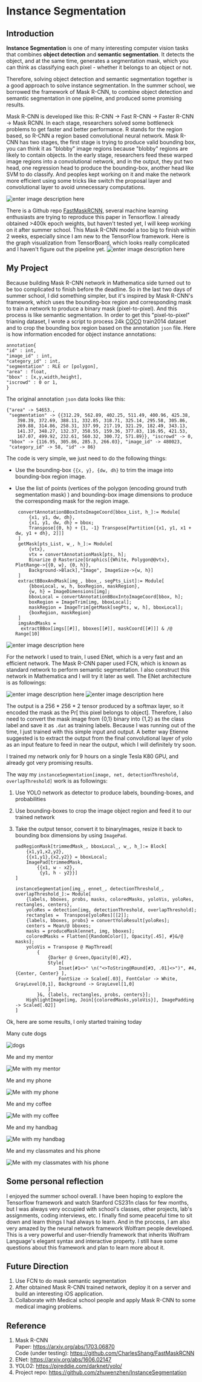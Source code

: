# Instance Segmentation

## Introduction
**Instance Segmentation** is one of many interesting computer vision tasks that combines **object detection** and **semantic segmentation**. It detects the object, and at the same time, generates a segmentation mask, which you can think as classifying each pixel - whether it belongs to an object or not. 

Therefore, solving object detection and semantic segmentation together is a good approach to solve instance segmentation. In the summer school, we borrowed the framework of Mask R-CNN, to combine object detection and semantic segmentation in one pipeline, and produced some promising results.

Mask R-CNN is developed like this: R-CNN -> Fast R-CNN -> Faster R-CNN -> Mask RCNN. In each stage, researchers solved some bottleneck problems to get faster and better performance. R stands for the region based, so R-CNN a region based convolutional neural network. Mask R-CNN has two stages, the first stage is trying to produce valid bounding box, you can think it as "blobby" image regions because "blobby" regions are likely to contain objects. In the early stage, researchers feed these warped image regions into a convolutional network, and in the output, they put two head, one regression head to produce the bounding-box, another head like SVM to do classify. And peoples kept working on it and make the network more efficient using some tricks like switch the proposal layer and convolutional layer to avoid unnecessary computations. 

![enter image description here][1]

There is a Github repo [FastMaskRCNN][2], several machine learning enthusiasts are trying to reproduce this paper in Tensorflow. I already obtained >400k epoch weights, but haven't tested yet, I will keep working on it after summer school. This Mask R-CNN model a too big to finish within 2 weeks, especially since I am new to the TensorFlow framework. Here is the graph visualization from TensorBoard, which looks really complicated and I haven't figure out the pipeline yet. 
![enter image description here][3]

## My Project
Because building Mask R-CNN network in Mathematica side turned out to be too complicated to finish before the deadline. So in the last two days of summer school, I did something simpler, but it's inspired by Mask R-CNN's framework, which uses the bounding-box region and corresponding mask to train a network to produce a binary mask (pixel-to-pixel). And this process is like semantic segmentation. In order to get this "pixel-to-pixel" trianing dataset, I wrote a script to process 24k [COCO][4] train2014 dataset and to crop the bounding box region based on the annotation `json` file. Here is how information encoded for object instance annotations:

    annotation{
    "id" : int,
    "image_id" : int,
    "category_id" : int,
    "segmentation" : RLE or [polygon],
    "area" : float,
    "bbox" : [x,y,width,height],
    "iscrowd" : 0 or 1,
    }

The original annotation `json` data looks like this: 

    {"area" -> 54653., 
     "segmentation" -> {{312.29, 562.89, 402.25, 511.49, 400.96, 425.38, 
        398.39, 372.69, 388.11, 332.85, 318.71, 325.14, 295.58, 305.86, 
        269.88, 314.86, 258.31, 337.99, 217.19, 321.29, 182.49, 343.13, 
        141.37, 348.27, 132.37, 358.55, 159.36, 377.83, 116.95, 421.53, 
        167.07, 499.92, 232.61, 560.32, 300.72, 571.89}}, "iscrowd" -> 0, 
     "bbox" -> {116.95, 305.86, 285.3, 266.03}, "image_id" -> 480023, 
     "category_id" -> 58, "id" -> 86}

The code is very simple, we just need to do the following things: 

 - Use the bounding-box  `{{x, y}, {dw, dh}` to trim the image into bounding-box region image.
 - Use the list of points (vertices of the polygon (encoding ground truth segmentation mask) ) and bounding-box image dimensions to produce the corresponding mask for the region image.

        convertAnnotationBBoxIntoImageCoord[bbox_List, h_]:= Module[
        	{x1, y1, dw, dh},
        	{x1, y1, dw, dh} = bbox;
        	Transpose[{0, h} + {1, -1} Transpose[Partition[{x1, y1, x1 + dw, y1 + dh}, 2]]]
        ]
        getMask[pts_List, w_, h_]:= Module[
        	{vtx},
        	vtx = convertAnnotationMask[pts, h];
        	Binarize @ Rasterize[Graphics[{White, Polygon@@vtx}, PlotRange->{{0, w}, {0, h}}, 
        	Background->Black],"Image", ImageSize->{w, h}]
        ]
        extractBBoxAndMask[img_, bbox_, segPts_List]:= Module[
        	{bboxLocal, w, h, boxRegion, maskRegion},
        	{w, h} = ImageDimensions[img];
        	bboxLocal = convertAnnotationBBoxIntoImageCoord[bbox, h];
        	boxRegion = ImageTrim[img, bboxLocal];
        	maskRegion = ImageTrim[getMask[segPts, w, h], bboxLocal];
        	{boxRegion, maskRegion}
        ]
        imgsAndMasks = 
         extractBBox[imgs[[#]], bboxes[[#]], maskCoord[[#]]] & /@ Range[10]
![enter image description here][5]


For the network I used to train, I used ENet, which is a very fast and an efficient network. The Mask R-CNN paper used FCN, which is known as standard network to perform semantic segmentation. I also construct this network in Mathematica and I will try it later as well. 
The ENet architecture is as followings: 

![enter image description here][6]
![enter image description here][7]

The output is a 256 * 256 * 2 tensor produced by a softmax layer, so it encoded the mask as the Pr[ this pixel belongs to object]. Therefore, I also need to convert the mask image from {0,1} binary into {1,2} as the class label and save it as `.dat` as training labels. Because I was running out of the time, I just trained with this simple input and output. A better way Etienne suggested is to extract the output from the final convolutional layer of yolo as an input feature to feed in near the output, which I will definitely try soon. 

I trained my network only for 9 hours on a single Tesla K80 GPU, and already got very promising results.

The way my `instanceSegmentation[image, net, detectionThreshold, overlapThreshold]` work is as followings: 

 1. Use YOLO network as detector to produce labels, bounding-boxes, and probabilities

 2. Use bounding-boxes to crop the image object region and feed it to our trained network

 3. Take the output tensor, convert it to binaryImages, resize it back to bounding box dimensions by using `ImagePad`.

        padRegionMask[trimmedMask_, bboxLocal_, w_, h_]:= Block[
        	{x1,y1,x2,y2},
        	{{x1,y1},{x2,y2}} = bboxLocal;
        	ImagePad[trimmedMask, 
        		{{x1, w - x2},
        		 {y1, h - y2}}]
        ]
        
        instanceSegmentation[img_, ennet_, detectionThreshold_, overlapThreshold_]:= Module[
        	{labels, bboxes, probs, masks, coloredMasks, yoloVis, yoloRes, rectangles, centers},
        	yoloRes = detection[img, detectionThreshold, overlapThreshold];
        	rectangles =  Transpose[yoloRes][[2]];
        	{labels, bboxes, probs} = convertYoloResult[yoloRes];
        	centers = Mean/@ bboxes;
        	masks = produceMask[ennet, img, bboxes];
        	coloredMasks = Flatten[{RandomColor[], Opacity[.45], #}&/@ masks];
        	yoloVis = Transpose @ MapThread[
        		{
        			{Darker @ Green,Opacity[0],#2},
        			Style[
        				Inset[#1<>" \n("<>ToString@Round[#3, .01]<>")", #4, {Center, Center} ],
        				FontSize -> Scaled[.03], FontColor -> White, GrayLevel[0,1], Background -> GrayLevel[1,0]
        			]
        		}&, {labels, rectangles, probs, centers}];
        	HighlightImage[img, Join[{coloredMasks,yoloVis}], ImagePadding -> Scaled[.02]]	
        ]

Ok, here are some results, I only started training today

Many cute dogs 

![dogs][8]

Me and my mentor 

![Me with my mentor ][9]


Me and my phone

![Me with my phone][10]


Me and my coffee

![Me with my coffee][11]

Me and my handbag

![Me with my handbag][12]


Me and my classmates and his phone

![Me with my classmates with his phone][13]



## Some personal reflection
I enjoyed the summer school overall. I have been hoping to explore the Tensorflow framework and watch Stanford CS231n class for few months, but I was always very occupied with school's classes, other projects, lab's assignments, coding interviews, etc. I finally find some peaceful time to sit down and learn things I had always to learn. And in the process, I am also very amazed by the neural network framework Wolfram people developed. This is a very powerful and user-friendly framework that inherits Wolfram Language's elegant syntax and interactive property. I still have some questions about this framework and plan to learn more about it. 

## Future Direction
 1. Use FCN to do mask semantic segmentation
 2. After obtained Mask R-CNN trained network, deploy it on a server and build an interesting iOS application. 
 3. Collaborate with Medical school people and apply Mask R-CNN to some medical imaging problems.


## Reference

 1. Mask R-CNN  
     Paper: https://arxiv.org/abs/1703.06870   
     Code (under testing): https://github.com/CharlesShang/FastMaskRCNN
 2. ENet: https://arxiv.org/abs/1606.02147
 3. YOLO2: https://pjreddie.com/darknet/yolo/
 4. Project repo: https://github.com/zhuwenzhen/InstanceSegmentation


  [1]: http://community.wolfram.com//c/portal/getImageAttachment?filename=Framework.png&userId=524853
  [2]: https://github.com/CharlesShang/FastMaskRCNN
  [3]: http://community.wolfram.com//c/portal/getImageAttachment?filename=png.png&userId=524853
  [4]: http://mscoco.org/dataset/#download
  [5]: http://community.wolfram.com//c/portal/getImageAttachment?filename=Screenshot2017-07-0515.14.08.png&userId=524853
  [6]: http://community.wolfram.com//c/portal/getImageAttachment?filename=Enet.png&userId=524853
  [7]: http://community.wolfram.com//c/portal/getImageAttachment?filename=Screenshot2017-07-0515.22.14.png&userId=524853
  [8]: http://community.wolfram.com//c/portal/getImageAttachment?filename=Screenshot2017-07-0516.02.58.png&userId=524853
  [9]: http://community.wolfram.com//c/portal/getImageAttachment?filename=Screenshot2017-07-0516.20.56.png&userId=524853
  [10]: http://community.wolfram.com//c/portal/getImageAttachment?filename=Screenshot2017-07-0516.20.47.png&userId=524853
  [11]: http://community.wolfram.com//c/portal/getImageAttachment?filename=Screenshot2017-07-0516.21.35.png&userId=524853
  [12]: http://community.wolfram.com//c/portal/getImageAttachment?filename=Screenshot2017-07-0516.25.30.png&userId=524853
  [13]: http://community.wolfram.com//c/portal/getImageAttachment?filename=Screenshot2017-07-0516.25.38.png&userId=524853
